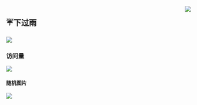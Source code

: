 <a href="https://github.com/anuraghazra/github-readme-stats">
  <img align="right" src="https://github-readme-stats.vercel.app/api?username=3418359665&show_icons=true&hide_border=true&include_all_commits_disable=false&custom_title=谁说我不喜欢你的&count_private=true">
</a>

## ☔下过雨

<img src = "https://github.com/3418359665/3418359665/blob/main/%E5%A4%87%E4%BB%BD/GIF-220424_233856.gif" >

### 访问量

![](http://profile-counter.glitch.me/341195867/count.svg)

#### 随机图片
<img src = "https://api.ixiaowai.cn/api/api.php" >



